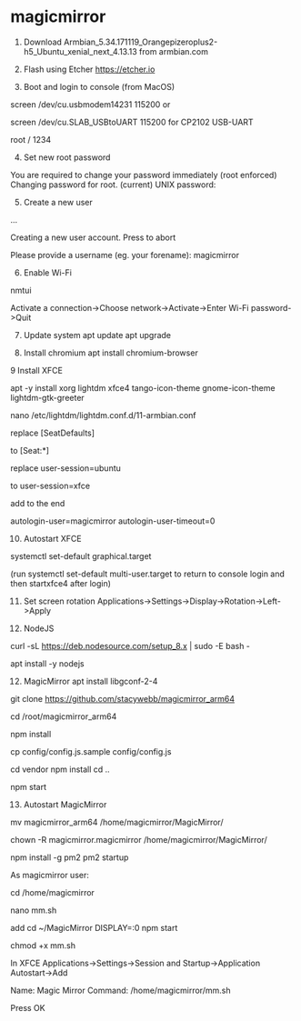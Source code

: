 # magicmirror

1. Download
Armbian_5.34.171119_Orangepizeroplus2-h5_Ubuntu_xenial_next_4.13.13
from armbian.com

2. Flash using Etcher
https://etcher.io

3. Boot and login to console (from MacOS)

screen /dev/cu.usbmodem14231 115200
or

screen /dev/cu.SLAB_USBtoUART 115200 
for CP2102 USB-UART 

root / 1234

4. Set new root password

You are required to change your password immediately (root enforced)
Changing password for root.
(current) UNIX password:

5. Create a new user

 ...

Creating a new user account. Press <Ctrl-C> to abort

Please provide a username (eg. your forename): magicmirror

6. Enable Wi-Fi

nmtui

Activate a connection->Choose network->Activate->Enter Wi-Fi password->Quit

7. Update system 
apt update
apt upgrade

8. Install chromium
apt install chromium-browser

9 Install XFCE

apt -y install xorg lightdm xfce4 tango-icon-theme gnome-icon-theme lightdm-gtk-greeter

nano /etc/lightdm/lightdm.conf.d/11-armbian.conf

replace
[SeatDefaults]

to
[Seat:*]

replace
user-session=ubuntu

to
user-session=xfce

add to the end

autologin-user=magicmirror
autologin-user-timeout=0

10. Autostart XFCE

systemctl set-default graphical.target

(run systemctl set-default multi-user.target to return to console login
and then startxfce4 after login)

11. Set screen rotation
Applications->Settings->Display->Rotation->Left->Apply

11. NodeJS

curl -sL https://deb.nodesource.com/setup_8.x | sudo -E bash -

apt install -y nodejs

12. MagicMirror
apt install libgconf-2-4

git clone https://github.com/stacywebb/magicmirror_arm64

cd /root/magicmirror_arm64

npm install

cp config/config.js.sample config/config.js

cd vendor
npm install
cd ..

npm start

13. Autostart MagicMirror

mv magicmirror_arm64 /home/magicmirror/MagicMirror/

chown -R magicmirror.magicmirror /home/magicmirror/MagicMirror/

npm install -g pm2
pm2 startup

As magicmirror user:

cd /home/magicmirror

nano mm.sh

add
cd ~/MagicMirror
DISPLAY=:0 npm start

chmod +x mm.sh

In XFCE Applications->Settings->Session and Startup->Application Autostart->Add

Name: Magic Mirror
Command: /home/magicmirror/mm.sh

Press OK
